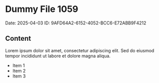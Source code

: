 # Dummy File 1059

Date: 2025-04-03
ID: 9AFD64A2-6152-4052-BCC6-E72ABB9F4212

## Content

Lorem ipsum dolor sit amet, consectetur adipiscing elit.
Sed do eiusmod tempor incididunt ut labore et dolore magna aliqua.

* Item 1
* Item 2
* Item 3

